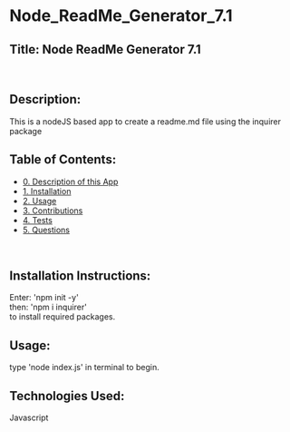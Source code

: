 # Node_ReadMe_Generator_7.1

## Title: Node ReadMe Generator 7.1
<br>

## Description:
This is a nodeJS based app to create a readme.md file using the inquirer package
<br>
## Table of Contents:
- [0. Description of this App](#description)
- [1. Installation](#installation)
- [2. Usage](#usage)
- [3. Contributions](#contributions)
- [4. Tests](#tests)
- [5. Questions](#questions)

<br>

## Installation Instructions:
Enter: 'npm init -y' <br>
then: 'npm i inquirer' <br>
to install required packages.
<br>
## Usage:
type 'node index.js' in terminal to begin. 
<br>

## Technologies Used:
Javascript
